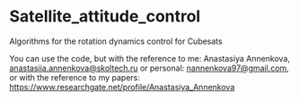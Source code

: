 # Satellite_attitude_control
Algorithms for the rotation dynamics control for Cubesats

You can use the code, but with the reference to me: Anastasiya Annenkova, anastasiia.annenkova@skoltech.ru or personal: nannenkova97@gmail.com, 
or with the reference to my papers: https://www.researchgate.net/profile/Anastasiya_Annenkova

